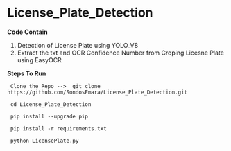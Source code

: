 # License_Plate_Detection

  **Code Contain**
   1. Detection of License Plate using YOLO_V8 
   2. Extract the txt and OCR Confidence Number  from Croping Licesne Plate using EasyOCR 


  **Steps To Run**
  
     Clone the Repo -->  git clone https://github.com/SondosEmara/License_Plate_Detection.git
  
     cd License_Plate_Detection
     
     pip install --upgrade pip
     
     pip install -r requirements.txt
     
     python LicensePlate.py
     


